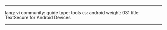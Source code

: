 

---

lang: vi
community: guide
type: tools
os: android
weight: 031
title: TextSecure for Android Devices

---

<stub>

